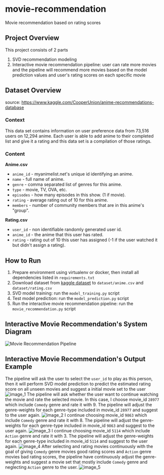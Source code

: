 # movie-recommendation
Movie recommendation based on rating scores

## Project Overview
This project consists of 2 parts
1. SVD recommendation modeling
2. Interactive movie recommendation pipeline: user can rate more movies and the pipeline will recommend more movies based on the model prediction values and user's rating scores on each specific movie

## Dataset Overview
source: https://www.kaggle.com/CooperUnion/anime-recommendations-database

### Context
This data set contains information on user preference data from 73,516 users on 12,294 anime. Each user is able to add anime to their completed list and give it a rating and this data set is a compilation of those ratings.

### Content
**Anime.csv**
- `anime_id` - myanimelist.net's unique id identifying an anime.
- `name` - full name of anime.
- `genre` - comma separated list of genres for this anime.
- `type` - movie, TV, OVA, etc.
- `episodes` - how many episodes in this show. (1 if movie).
- `rating` - average rating out of 10 for this anime.
- `members` - number of community members that are in this anime's "group".

**Rating.csv**
- `user_id` - non identifiable randomly generated user id.
- `anime_id` - the anime that this user has rated.
- `rating` - rating out of 10 this user has assigned (-1 if the user watched it but didn't assign a rating).

## How to Run
1. Prepare environment using virtualenv or docker, then install all dependencies listed in `requirements.txt`
2. Download dataset from [kaggle dataset](https://www.kaggle.com/CooperUnion/anime-recommendations-database) to `dataset/anime.csv` and `dataset/rating.csv`
3. SVD model training: run the `model_training.py` script
4. Test model prediction: run the `model_prediction.py` script
5. Run the interactive movie recommendation pipeline: run the `movie_recommendation.py` script

## Interactive Movie Recommendation's System Diagram
![Movie Recommendation Pipeline](https://user-images.githubusercontent.com/58812639/160230960-690bb8cf-c7d9-44d8-8d95-b7a8bcd69f59.jpeg)

## Interactive Movie Recommendation's Output Example
The pipeline will ask the user to select the `user_id` to play as this person, then it will perform SVD model prediction to predict the estimated rating score on all unseen movies and suggest a initial movie set to the user
![image_1](https://user-images.githubusercontent.com/58812639/160231130-ebebec88-ee97-44ba-807b-9ca9d0d017b1.png)
The pipeline will ask whether the user want to continue watching the movie and rate the selected movie. In this case, I choose movie_id `28977` which include `Comedy` genre and rate it with 9. The pipeline will adjust the genre-weights for each genre-type included in movie_id `28977` and suggest to the user again.
![image_2](https://user-images.githubusercontent.com/58812639/160231133-bb4efacc-bd67-4027-972f-2b89d0c5af9c.png)
I continue choosing movie_id `9863` which include `Comedy` genre and rate it with 8. The pipeline will adjust the genre-weights for each genre-type included in movie_id `9863` and suggest to the user again.
![image_3](https://user-images.githubusercontent.com/58812639/160231134-7da7215d-7650-4ea9-a0ec-317a14bdf567.png)
I continue choosing movie_id `5114` which include `Action` genre and rate it with 3. The pipeline will adjust the genre-weights for each genre-type included in movie_id `5114` and suggest to the user again.
![image_4](https://user-images.githubusercontent.com/58812639/160231135-9aa1371b-5c4d-4e2a-944e-201a49890eb2.png)
After selecting and rating movies continuously with the goal of giving `Comedy` genre movies good rating scores and `Action` genre movies bad rating scores, the pipeline have continuously adjust the genre-weights and suggest a movie set that mostly include `Comedy` genre and neglecting `Action` genre to the user.
![image_5](https://user-images.githubusercontent.com/58812639/160231137-ac21a940-3b0c-4d46-8e7a-138cfe9e8fed.png)
